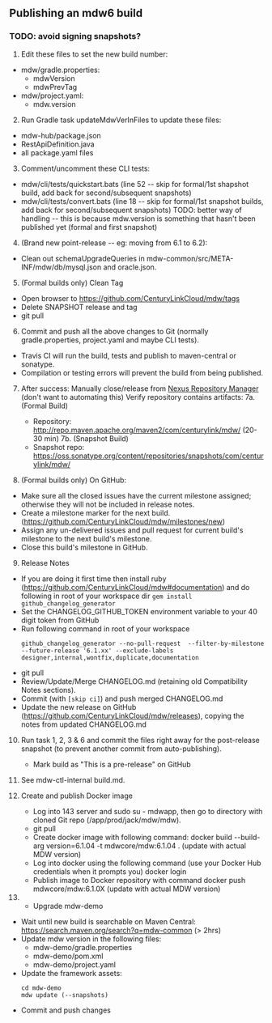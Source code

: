 ## Publishing an mdw6 build

### TODO: avoid signing snapshots?

1. Edit these files to set the new build number:
  - mdw/gradle.properties:
    - mdwVersion
    - mdwPrevTag
  - mdw/project.yaml:
    - mdw.version

2. Run Gradle task updateMdwVerInFiles to update these files:
  - mdw-hub/package.json
  - RestApiDefinition.java
  - all package.yaml files

3. Comment/uncomment these CLI tests:
  - mdw/cli/tests/quickstart.bats (line 52 -- skip for formal/1st shapshot build, add back for second/subsequent snapshots)
  - mdw/cli/tests/convert.bats (line 18 -- skip for formal/1st snapshot builds, add back for second/subsequent snapshots)
    TODO: better way of handling -- this is because mdw.version is something that hasn't been published yet (formal and first snapshot)

4. (Brand new point-release -- eg: moving from 6.1 to 6.2):
  - Clean out schemaUpgradeQueries in mdw-common/src/META-INF/mdw/db/mysql.json and oracle.json.

5. (Formal builds only) Clean Tag
  - Open browser to https://github.com/CenturyLinkCloud/mdw/tags
  - Delete SNAPSHOT release and tag
  - git pull

6. Commit and push all the above changes to Git (normally gradle.properties, project.yaml and maybe CLI tests).
  - Travis CI will run the build, tests and publish to maven-central or sonatype.
  - Compilation or testing errors will prevent the build from being published.

7. After success:
  Manually close/release from [Nexus Repository Manager](https://oss.sonatype.org/#welcome) (don't want to automating this)
  Verify repository contains artifacts:
  7a. (Formal Build)
    - Repository: http://repo.maven.apache.org/maven2/com/centurylink/mdw/ (20-30 min)
  7b. (Snapshot Build)
    - Snapshot repo: https://oss.sonatype.org/content/repositories/snapshots/com/centurylink/mdw/

8. (Formal builds only) On GitHub:
  - Make sure all the closed issues have the current milestone assigned; otherwise they will not be included in release notes.
  - Create a milestone marker for the next build. (https://github.com/CenturyLinkCloud/mdw/milestones/new)
  - Assign any un-delivered issues and pull request for current build's milestone to the next build's milestone.
  - Close this build's milestone in GitHub.

9. Release Notes
  - If you are doing it first time then install ruby (https://github.com/CenturyLinkCloud/mdw#documentation) and do following in root of your workspace dir
    `gem install github_changelog_generator`
  - Set the CHANGELOG_GITHUB_TOKEN environment variable to your 40 digit token from GitHub
  - Run following command in root of your workspace
    ```
    github_changelog_generator --no-pull-request  --filter-by-milestone --future-release '6.1.xx' --exclude-labels designer,internal,wontfix,duplicate,documentation
    ```
  - git pull
  - Review/Update/Merge CHANGELOG.md (retaining old Compatibility Notes sections).
  - Commit (with `[skip ci]`) and push merged CHANGELOG.md
  - Update the new release on GitHub (https://github.com/CenturyLinkCloud/mdw/releases), copying the notes from updated CHANGELOG.md

10. Run task 1, 2, 3 & 6 and commit the files right away for the post-release snapshot (to prevent another commit from auto-publishing).
    - Mark build as "This is a pre-release" on GitHub

11. See mdw-ctl-internal build.md.

12. Create and publish Docker image
    - Log into 143 server and sudo su - mdwapp, then go to directory with cloned Git repo (/app/prod/jack/mdw/mdw).
    - git pull
    - Create docker image with following command:
        docker build --build-arg version=6.1.04 -t mdwcore/mdw:6.1.04 .   (update with actual MDW version)
    - Log into docker using the following command (use your Docker Hub credentials when it prompts you)
        docker login
    - Publish image to Docker repository with command
        docker push mdwcore/mdw:6.1.0X   (update with actual MDW version)

13. - Upgrade mdw-demo 
   - Wait until new build is searchable on Maven Central:    
     https://search.maven.org/search?q=mdw-common (> 2hrs)
   - Update mdw version in the following files:
       - mdw-demo/gradle.properties
       - mdw-demo/pom.xml
       - mdw-demo/project.yaml
   - Update the framework assets:
     ```
     cd mdw-demo
     mdw update (--snapshots)
     ```
  - Commit and push changes
